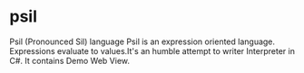# psil
Psil (Pronounced Sil) language Psil is an expression oriented language. Expressions evaluate to values.It's an humble attempt to writer Interpreter in C#. It contains Demo Web View.
